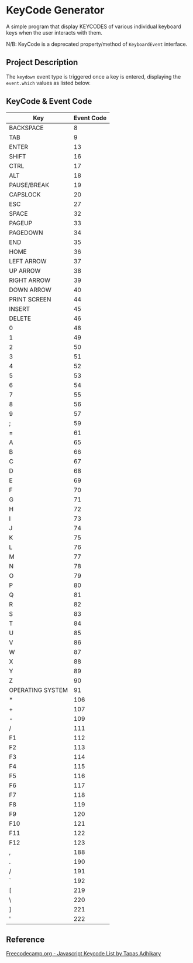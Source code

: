 # KeyCode Generator

A simple program that display KEYCODES of various individual keyboard keys when the user interacts with them.

N/B: KeyCode is a deprecated property/method of `KeyboardEvent` interface.

## Project Description

The `keydown` event type is triggered once a key is entered, displaying the  `event.which` values as listed below.

## KeyCode & Event Code


| Key       | Event Code         |
| ------------------------------------------------------------------------------------------------------------ | ------------------------------------------------------------ |
| BACKSPACE       | 8          |
| TAB       | 9          |
| ENTER       | 13          |
| SHIFT       | 16          |
| CTRL       | 17          |
| ALT       | 18          |
| PAUSE/BREAK       | 19          |
| CAPSLOCK       | 20          |
| ESC      | 27          |
| SPACE       | 32          |
| PAGEUP       | 33          |
| PAGEDOWN       | 34          |
| END       | 35          |
| HOME       | 36          |
| LEFT ARROW       | 37          |
| UP ARROW       | 38          |
| RIGHT ARROW       | 39          |
| DOWN ARROW       | 40          |
| PRINT SCREEN       | 44          |
| INSERT       | 45          |
| DELETE       | 46          |
| 0       | 48          |
| 1       | 49          |
| 2       | 50          |
| 3       | 51          |
| 4       | 52          |
| 5       | 53          |
| 6       | 54          |
| 7       | 55          |
| 8       | 56          |
| 9       | 57          |
| ;       | 59          |
| =       | 61          |
| A       | 65          |
| B       | 66          |
| C       | 67          |
| D       | 68          |
| E       | 69          |
| F       | 70          |
| G       | 71          |
| H       | 72          |
| I       | 73          |
| J       | 74          |
| K       | 75          |
| L       | 76          |
| M       | 77          |
| N       | 78          |
| O       | 79          |
| P       | 80          |
| Q       | 81          |
| R       | 82          |
| S       | 83          |
| T       | 84          |
| U       | 85          |
| V       | 86          |
| W       | 87          |
| X       | 88          |
| Y       | 89          |
| Z       | 90          |
| OPERATING SYSTEM   | 91    |
| *       | 106          |
| +       | 107          |
| -       | 109          |
| /       | 111          |
| F1       | 112         |
| F2       | 113          |
| F3      | 114        |
| F4       |  115          |
| F5      | 116         |
| F6       | 117         |
| F7       | 118          |
| F8      | 119        |
| F9      |  120        |
| F10     | 121         |
| F11     |  122        |
| F12     | 123         |
| ,       | 188         |
| .       | 190         |
| /       | 191         |
| `       | 192         |
| [       | 219          |
| \       | 220         |
| ]       | 221         |
| '       | 222         |
                                                       

## Reference
 [Freecodecamp.org - Javascript Keycode List by Tapas Adhikary](https://www.freecodecamp.org/news/javascript-keycode-list-keypress-event-key-codes/)

